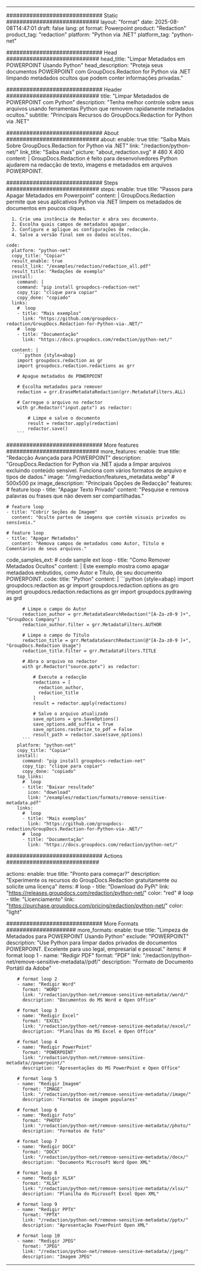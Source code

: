
---
############################# Static ############################
layout: "format"
date:  2025-08-08T14:47:01
draft: false
lang: pt
format: Powerpoint
product: "Redaction"
product_tag: "redaction"
platform: "Python via .NET"
platform_tag: "python-net"

############################# Head ############################
head_title: "Limpar Metadados em POWERPOINT Usando Python"
head_description: "Proteja seus documentos POWERPOINT com GroupDocs.Redaction for Python via .NET limpando metadados ocultos que podem conter informações privadas."

############################# Header ############################
title: "Limpar Metadados de POWERPOINT com Python" 
description: "Tenha melhor controle sobre seus arquivos usando ferramentas Python que removem rapidamente metadados ocultos."
subtitle: "Principais Recursos do GroupDocs.Redaction for Python via .NET" 

############################# About ############################
about:
    enable: true
    title: "Saiba Mais Sobre GroupDocs.Redaction for Python via .NET"
    link: "/redaction/python-net/"
    link_title: "Saiba mais"
    picture: "about_redaction.svg" # 480 X 400
    content: |
       GroupDocs.Redaction é feito para desenvolvedores Python ajudarem na redacção de texto, imagens e metadados em arquivos POWERPOINT.

############################# Steps ############################
steps:
    enable: true
    title: "Passos para Apagar Metadados em Powerpoint"
    content: |
      GroupDocs.Redaction permite que seus aplicativos Python via .NET limpem os metadados de documentos em poucos cliques.
      
      1. Crie uma instância de Redactor e abra seu documento.
      2. Escolha quais campos de metadados apagar.
      3. Configure e aplique as configurações de redacção.
      4. Salve a versão final sem os dados ocultos.
   
    code:
      platform: "python-net"
      copy_title: "Copiar"
      result_enable: true
      result_link: "/examples/redaction/redaction_all.pdf"
      result_title: "Redações de exemplo"
      install:
        command: |
        command: "pip install groupdocs-redaction-net"
        copy_tip: "clique para copiar"
        copy_done: "copiado"
      links:
        #  loop
        - title: "Mais exemplos"
          link: "https://github.com/groupdocs-redaction/GroupDocs.Redaction-for-Python-via-.NET/"
        #  loop
        - title: "Documentação"
          link: "https://docs.groupdocs.com/redaction/python-net/"
          
      content: |
        ```python {style=abap}
        import groupdocs.redaction as gr
        import groupdocs.redaction.redactions as grr

        # Apague metadados de POWERPOINT

        # Escolha metadados para remover
        redaction = grr.EraseMetadataRedaction(grr.MetadataFilters.ALL)

        # Carregue o arquivo no redactor
        with gr.Redactor("input.pptx") as redactor:

            # Limpe e salve o documento
            result = redactor.apply(redaction)
            redactor.save()
        ```            


############################# More features ############################
more_features:
  enable: true
  title: "Redacção Avançada para POWERPOINT"
  description: "GroupDocs.Redaction for Python via .NET ajuda a limpar arquivos excluindo conteúdo sensível. Funciona com vários formatos de arquivo e tipos de dados."
  image: "/img/redaction/features_metadata.webp" # 500x500 px
  image_description: "Principais Opções de Redacção"
  features:
    # feature loop
    - title: "Apagar Texto Privado"
      content: "Pesquise e remova palavras ou frases que não devem ser compartilhadas."

    # feature loop
    - title: "Cobrir Seções de Imagem"
      content: "Oculte partes de imagens que contêm visuais privados ou sensíveis."

    # feature loop
    - title: "Apagar Metadados"
      content: "Remova campos de metadados como Autor, Título e Comentários de seus arquivos."
      
  code_samples_ext:
    # code sample ext loop
    - title: "Como Remover Metadados Ocultos"
      content: |
        Este exemplo mostra como apagar metadados embutidos, como Autor e Título, de seu documento POWERPOINT.
      code:
        title: "Python"
        content: |
          ```python {style=abap}
          import groupdocs.redaction as gr
          import groupdocs.redaction.options as gro
          import groupdocs.redaction.redactions as grr
          import groupdocs.pydrawing as grd

          # Limpe o campo do Autor
          redaction_author = grr.MetadataSearchRedaction("[A-Za-z0-9 ]+", "GroupDocs Company")
          redaction_author.filter = grr.MetadataFilters.AUTHOR

          # Limpe o campo do Título
          redaction_title = grr.MetadataSearchRedaction(@"[A-Za-z0-9 ]+", "GroupDocs.Redaction Usage")
          redaction_title.filter = grr.MetadataFilters.TITLE

          # Abra o arquivo no redactor
          with gr.Redactor("source.pptx") as redactor:

              # Execute a redacção
              redactions = [
                redaction_author,
                redaction_title
              ]
              result = redactor.apply(redactions)

              # Salve o arquivo atualizado
              save_options = gro.SaveOptions()
              save_options.add_suffix = True
              save_options.rasterize_to_pdf = False
              result_path = redactor.save(save_options)
          ```
        platform: "python-net"
        copy_title: "Copiar"
        install:
          command: "pip install groupdocs-redaction-net"
          copy_tip: "clique para copiar"
          copy_done: "copiado"
        top_links:
          #  loop
          - title: "Baixar resultado"
            icon: "download"
            link: "/examples/redaction/formats/remove-sensitive-metadata.pdf"
        links:
          #  loop
          - title: "Mais exemplos"
            link: "https://github.com/groupdocs-redaction/GroupDocs.Redaction-for-Python-via-.NET/"
          #  loop
          - title: "Documentação"
            link: "https://docs.groupdocs.com/redaction/python-net/"


############################# Actions ############################

actions:
  enable: true
  title: "Pronto para começar?"
  description: "Experimente os recursos do GroupDocs.Redaction gratuitamente ou solicite uma licença"
  items:
    #  loop
    - title: "Download do PyPi"
      link: "https://releases.groupdocs.com/redaction/python-net/"
      color: "red"
        #  loop
    - title: "Licenciamento"
      link: "https://purchase.groupdocs.com/pricing/redaction/python-net/"
      color: "light"


############################# More Formats #####################
more_formats:
    enable: true
    title: "Limpeza de Metadados para POWERPOINT Usando Python"
    exclude: "POWERPOINT"
    description: "Use Python para limpar dados privados de documentos POWERPOINT. Excelente para uso legal, empresarial e pessoal."
    items: 
        # format loop 1
        - name: "Redigir PDF"
          format: "PDF"
          link: "/redaction/python-net/remove-sensitive-metadata//pdf/"
          description: "Formato de Documento Portátil da Adobe"

        # format loop 2
        - name: "Redigir Word"
          format: "WORD"
          link: "/redaction/python-net/remove-sensitive-metadata//word/"
          description: "Documentos do MS Word e Open Office"
          
        # format loop 3
        - name: "Redigir Excel"
          format: "EXCEL"
          link: "/redaction/python-net/remove-sensitive-metadata//excel/"
          description: "Planilhas do MS Excel e Open Office"

        # format loop 4
        - name: "Redigir PowerPoint"
          format: "POWERPOINT"
          link: "/redaction/python-net/remove-sensitive-metadata//powerpoint/"
          description: "Apresentações do MS PowerPoint e Open Office"

        # format loop 5
        - name: "Redigir Imagem"
          format: "IMAGE"
          link: "/redaction/python-net/remove-sensitive-metadata//image/"
          description: "Formatos de imagem populares"

        # format loop 6
        - name: "Redigir Foto"
          format: "PHOTO"
          link: "/redaction/python-net/remove-sensitive-metadata//photo/"
          description: "Formatos de foto"

        # format loop 7
        - name: "Redigir DOCX"
          format: "DOCX"
          link: "/redaction/python-net/remove-sensitive-metadata//docx/"
          description: "Documento Microsoft Word Open XML"
          
        # format loop 8
        - name: "Redigir XLSX"
          format: "XLSX"
          link: "/redaction/python-net/remove-sensitive-metadata//xlsx/"
          description: "Planilha do Microsoft Excel Open XML"
          
        # format loop 9
        - name: "Redigir PPTX"
          format: "PPTX"
          link: "/redaction/python-net/remove-sensitive-metadata//pptx/"
          description: "Apresentação PowerPoint Open XML"

        # format loop 10
        - name: "Redigir JPEG"
          format: "JPEG"
          link: "/redaction/python-net/remove-sensitive-metadata//jpeg/"
          description: "Imagem JPEG"


---
